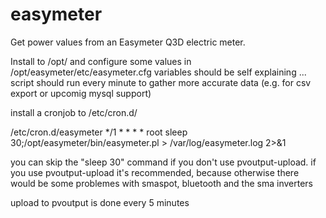 easymeter
=========

Get power values from an Easymeter Q3D electric meter.

Install to /opt/ and configure some values in /opt/easymeter/etc/easymeter.cfg
variables should be self explaining ... script should run every minute to gather more accurate data (e.g. for csv export or upcomig mysql support)

install a cronjob to /etc/cron.d/

/etc/cron.d/easymeter
*/1 * * * * root sleep 30;/opt/easymeter/bin/easymeter.pl > /var/log/easymeter.log 2>&1

you can skip the "sleep 30" command if you don't use pvoutput-upload. if you use pvoutput-upload it's recommended, because otherwise there would be some problemes with smaspot, bluetooth and the sma inverters
 
upload to pvoutput is done every 5 minutes
